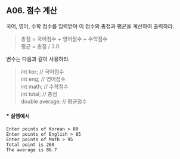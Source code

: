## A06. 점수 계산
국어, 영어, 수학 점수를 입력받아 이 점수의 총점과 평균을 계산하여 출력하라. 
>총점 = 국어점수 + 영어점수 + 수학점수    
평균 = 총점 / 3.0 

변수는 다음과 같이 사용하라.
>int kor; // 국어점수    
int eng; // 영어점수    
int math; // 수학점수    
int total; // 총점    
double average; // 평균점수



#### * 실행예시
<pre><code>Enter points of Korean > 80
Enter points of English > 85
Enter points of Math > 95
Total point is 260
The average is 86.7
</code></pre>

